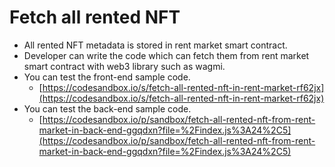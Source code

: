 # Fetch all rented NFT

* All rented NFT metadata is stored in rent market smart contract.
* Developer can write the code which can fetch them from rent market smart contract with web3 library such as wagmi.
* You can test the front-end sample code.
  * [https://codesandbox.io/s/fetch-all-rented-nft-in-rent-market-rf62jx](https://codesandbox.io/s/fetch-all-rented-nft-in-rent-market-rf62jx)
* You can test the back-end sample code.
  * [https://codesandbox.io/p/sandbox/fetch-all-rented-nft-from-rent-market-in-back-end-ggqdxn?file=%2Findex.js%3A24%2C5](https://codesandbox.io/p/sandbox/fetch-all-rented-nft-from-rent-market-in-back-end-ggqdxn?file=%2Findex.js%3A24%2C5)
